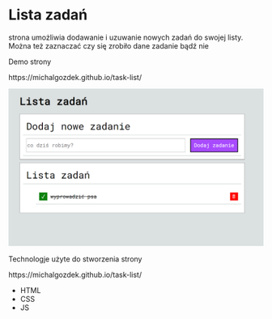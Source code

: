 <h1>Lista zadań </h1>
<p>strona umożliwia dodawanie i uzuwanie nowych zadań do swojej listy. Można też zaznaczać czy się zrobiło dane zadanie bądź nie</p>
<p>Demo strony</p>
<p>https://michalgozdek.github.io/task-list/<p>

<img src="images/rm.png">

<p>Technologje użyte do stworzenia strony</p>
<a>https://michalgozdek.github.io/task-list/</a>
<ul>
<li>HTML</li>
<li>CSS</li>
<li>JS</li>
</ul>
